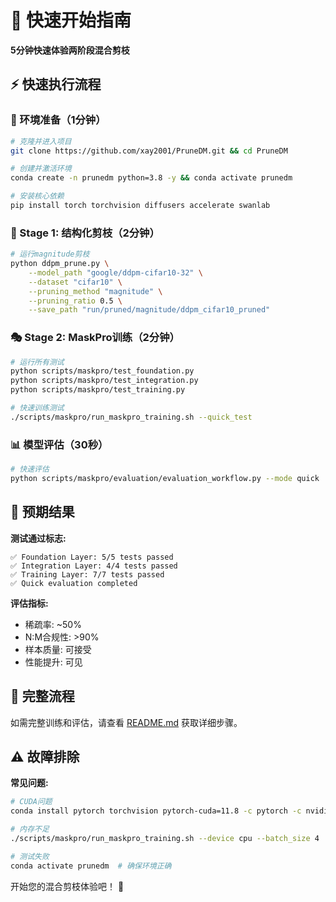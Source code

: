 # 🚀 快速开始指南

**5分钟快速体验两阶段混合剪枝**

## ⚡ 快速执行流程

### 🔧 环境准备（1分钟）

```bash
# 克隆并进入项目
git clone https://github.com/xay2001/PruneDM.git && cd PruneDM

# 创建并激活环境
conda create -n prunedm python=3.8 -y && conda activate prunedm

# 安装核心依赖
pip install torch torchvision diffusers accelerate swanlab
```

### 🎯 Stage 1: 结构化剪枝（2分钟）

```bash
# 运行magnitude剪枝
python ddpm_prune.py \
    --model_path "google/ddpm-cifar10-32" \
    --dataset "cifar10" \
    --pruning_method "magnitude" \
    --pruning_ratio 0.5 \
    --save_path "run/pruned/magnitude/ddpm_cifar10_pruned"
```

### 🎭 Stage 2: MaskPro训练（2分钟）

```bash
# 运行所有测试
python scripts/maskpro/test_foundation.py
python scripts/maskpro/test_integration.py
python scripts/maskpro/test_training.py

# 快速训练测试
./scripts/maskpro/run_maskpro_training.sh --quick_test
```

### 📊 模型评估（30秒）

```bash
# 快速评估
python scripts/maskpro/evaluation/evaluation_workflow.py --mode quick
```

## 🎉 预期结果

**测试通过标志:**
```
✅ Foundation Layer: 5/5 tests passed
✅ Integration Layer: 4/4 tests passed  
✅ Training Layer: 7/7 tests passed
✅ Quick evaluation completed
```

**评估指标:**
- 稀疏率: ~50%
- N:M合规性: >90%
- 样本质量: 可接受
- 性能提升: 可见

## 🔄 完整流程

如需完整训练和评估，请查看 [README.md](README.md) 获取详细步骤。

## ⚠️ 故障排除

**常见问题:**
```bash
# CUDA问题
conda install pytorch torchvision pytorch-cuda=11.8 -c pytorch -c nvidia

# 内存不足
./scripts/maskpro/run_maskpro_training.sh --device cpu --batch_size 4

# 测试失败
conda activate prunedm  # 确保环境正确
```

开始您的混合剪枝体验吧！ 🚀 